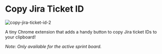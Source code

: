 # Copy Jira Ticket ID

![copy-jira-ticket-id-2](https://user-images.githubusercontent.com/4729966/214347568-29bb17a5-7334-4395-b087-f221a206edc9.gif)

A tiny Chrome extension that adds a handy button to copy Jira ticket IDs to your clipboard!

_Note: Only available for the active sprint board._
